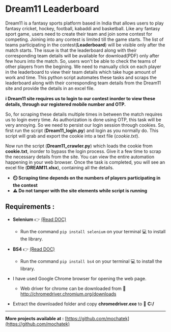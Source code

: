 # Dream11 Leaderboard

Dream11 is a fantasy sports platform based in India that allows users to play fantasy cricket, hockey, football, kabaddi and basketball.
Like any fantasy sport game, users need to create their team and join some contest for competing. Joining into any contest is limited till
the game starts. The list of teams participating in the contest(**Leaderboard**) will be visible only after the match starts. The issue is
that the leaderboard along with their corresponding team details will be available for download(PDF) only after few hours into the match.
So, users won't be able to check the teams of other players from the begining. We need to manually click on each player in the leaderboard 
to view their team details which take huge amount of work and time. This python script automates these tasks and scraps the leaderboard 
along with their corresponding team details from the Dream11 site and provide the details in an excel file.

**:information_source: Dream11 site requires us to login to our contest inorder to view these details, through our registered mobile number and OTP.**

So, for scraping these details multiple times in between the match requires us to login every time. As authorization is done using OTP, 
this task will be very annoying. So we need to persist our login session through cookies. So, first run the script (**Dream11_login.py**)
and login as you normally do. This script will grab and export the cookie into a text file (*cookie.txt*).

Now run the script (**Dream11_crawler.py**) which loads the cookie from **cookie.txt**, inorder to bypass the login process.
Give it a few time to scrap the necessary details from the site. You can view the entire automation happening in your web browser.
Once the task is completed, you will see an excel file (**DREAM11.xlsx**), containing all the details.

- **:timer_clock: Scraping time depends on the numbers of players participating in the contest**
- **:warning: Do not tamper with the site elements while script is running**

## Requirements :
  - **Selenium**  :point_right: [(Read DOC)](https://selenium-python.readthedocs.io/)
      * Run the command ``` pip install selenium ``` on your terminal :computer: to install the library.
  - **BS4**  :point_right: [(Read DOC)](https://beautiful-soup-4.readthedocs.io/en/latest/)
      * Run the command ``` pip install bs4 ``` on your terminal :computer: to install the library.
  
  - I have used Google Chrome browser for opening the web page.
      * Web driver for chrome can be downloaded from :paperclip: http://chromedriver.chromium.org/downloads
  - Extract the downloaded folder and copy **chromedriver.exe** to :file_folder: **C:/**

---
**More projects available at :** [https://github.com/mochatek](https://github.com/mochatek)
